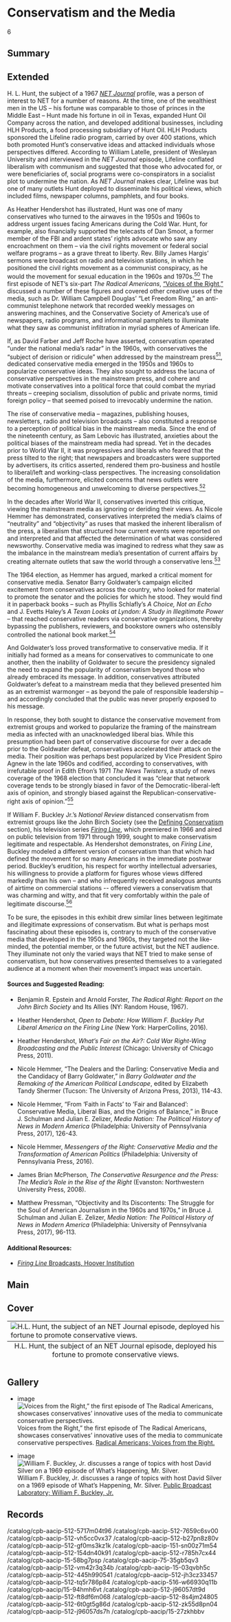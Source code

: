 # Conservatism and the Media

6

## Summary

## Extended

H. L. Hunt, the subject of a 1967 [*NET Journal*](/catalog/cpb-aacip_512-j96057dt9d) profile, was a person of interest to NET for a number of reasons. At the time, one of the wealthiest men in the US – his fortune was comparable to those of princes in the Middle East – Hunt made his fortune in oil in Texas, expanded Hunt Oil Company across the nation, and developed additional businesses, including HLH Products, a food processing subsidiary of Hunt Oil. HLH Products sponsored the Lifeline radio program, carried by over 400 stations, which both promoted Hunt’s conservative ideas and attacked individuals whose perspectives differed. According to William Latelle, president of Wesleyan University and interviewed in the *NET Journal* episode, Lifeline conflated liberalism with communism and suggested that those who advocated for, or were beneficiaries of, social programs were co-conspirators in a socialist plot to undermine the nation. As *NET Journal* makes clear, Lifeline was but one of many outlets Hunt deployed to disseminate his political views, which included films, newspaper columns, pamphlets, and four books.

As Heather Hendershot has illustrated, Hunt was one of many conservatives who turned to the airwaves in the 1950s and 1960s to address urgent issues facing Americans during the Cold War. Hunt, for example, also financially supported the telecasts of Dan Smoot, a former member of the FBI and ardent states’ rights advocate who saw any encroachment on them – via the civil rights movement or federal social welfare programs – as a grave threat to liberty. Rev. Billy James Hargis’ sermons were broadcast on radio and television stations, in which he positioned the civil rights movement as a communist conspiracy, as he would the movement for sexual education in the 1960s and 1970s.[<sup>50</sup>](/exhibits/conservatism/notes#50) The first episode of NET’s six-part *The Radical Americans*, [“Voices of the Right,”](/catalog/cpb-aacip_512-445h990541) discussed a number of these figures and covered other creative uses of the media, such as Dr. William Campbell Douglas’ “Let Freedom Ring,” an anti-communist telephone network that recorded weekly messages on answering machines, and the Conservative Society of America’s use of newspapers, radio programs, and informational pamphlets to illuminate what they saw as communist infiltration in myriad spheres of American life.

If, as David Farber and Jeff Roche have asserted, conservatism operated “under the national media’s radar” in the 1960s, with conservatives the “subject of derision or ridicule” when addressed by the mainstream press[<sup>51</sup>](/exhibits/conservatism/notes#51), dedicated conservative media emerged in the 1950s and 1960s to popularize conservative ideas. They also sought to address the lacuna of conservative perspectives in the mainstream press, and cohere and motivate conservatives into a political force that could combat the myriad threats – creeping socialism, dissolution of public and private norms, timid foreign policy – that seemed poised to irrevocably undermine the nation. 

The rise of conservative media – magazines, publishing houses, newsletters, radio and television broadcasts – also constituted a response to a perception of political bias in the mainstream media. Since the end of the nineteenth century, as Sam Lebovic has illustrated, anxieties about the political biases of the mainstream media had spread. Yet in the decades prior to World War II, it was progressives and liberals who feared that the press tilted to the right; that newspapers and broadcasters were supported by advertisers, its critics asserted, rendered them pro-business and hostile to liberal/left and working-class perspectives. The increasing consolidation of the media, furthermore, elicited concerns that news outlets were becoming homogeneous and unwelcoming to diverse perspectives.[<sup>52</sup>](/exhibits/conservatism/notes#52) 

In the decades after World War II, conservatives inverted this critique, viewing the mainstream media as ignoring or deriding their views. As Nicole Hemmer has demonstrated, conservatives interpreted the media’s claims of “neutrality” and “objectivity” as ruses that masked the inherent liberalism of the press, a liberalism that structured how current events were reported on and interpreted and that affected the determination of what was considered newsworthy. Conservative media was imagined to redress what they saw as the imbalance in the mainstream media’s presentation of current affairs by creating alternate outlets that saw the world through a conservative lens.[<sup>53</sup>](/exhibits/conservatism/notes#53) 

The 1964 election, as Hemmer has argued, marked a critical moment for conservative media. Senator Barry Goldwater’s campaign elicited excitement from conservatives across the country, who looked for material to promote the senator and the policies for which he stood. They would find it in paperback books – such as Phyllis Schlafly’s *A Choice, Not an Echo* and J. Evetts Haley’s *A Texan Looks at Lyndon: A Study in Illegitimate Power* – that reached conservative readers via conservative organizations, thereby bypassing the publishers, reviewers, and bookstore owners who ostensibly controlled the national book market.[<sup>54</sup>](/exhibits/conservatism/notes#54)  

And Goldwater’s loss proved transformative to conservative media. If it initially had formed as a means for conservatives to communicate to one another, then the inability of Goldwater to secure the presidency signaled the need to expand the popularity of conservatism beyond those who already embraced its message. In addition, conservatives attributed Goldwater’s defeat to a mainstream media that they believed presented him as an extremist warmonger – as beyond the pale of responsible leadership – and accordingly concluded that the public was never properly exposed to his message. 

In response, they both sought to distance the conservative movement from extremist groups and worked to popularize the framing of the mainstream media as infected with an unacknowledged liberal bias. While this presumption had been part of conservative discourse for over a decade prior to the Goldwater defeat, conservatives accelerated their attack on the media. Their position was perhaps best popularized by Vice President Spiro Agnew in the late 1960s and codified, according to conservatives, with irrefutable proof in Edith Efron’s 1971 *The News Twisters*, a study of news coverage of the 1968 election that concluded it was “clear that network coverage tends to be strongly biased in favor of the Democratic-liberal-left axis of opinion, and strongly biased against the Republican-conservative-right axis of opinion.”[<sup>55</sup>](/exhibits/conservatism/notes#55)   

If William F. Buckley Jr.’s *National Review* distanced conservatism from extremist groups like the John Birch Society (see the [Defining Conservatism](https://americanarchive.org/exhibits/conservatism/defining-conservatism/) section), his television series [*Firing Line*]( https://americanarchive.org/special_collections/firing-line), which premiered in 1966 and aired on public television from 1971 through 1999, sought to make conservatism legitimate and respectable. As Hendershot demonstrates, on *Firing Line*, Buckley modeled a different version of conservatism than that which had defined the movement for so many Americans in the immediate postwar period. Buckley’s erudition, his respect for worthy intellectual adversaries, his willingness to provide a platform for figures whose views differed markedly than his own – and who infrequently received analogous amounts of airtime on commercial stations -- offered viewers a conservatism that was charming and witty, and that fit very comfortably within the pale of legitimate discourse.[<sup>56</sup>](/exhibits/conservatism/notes#56)    

To be sure, the episodes in this exhibit drew similar lines between legitimate and illegitimate expressions of conservatism. But what is perhaps most fascinating about these episodes is, contrary to much of the conservative media that developed in the 1950s and 1960s, they targeted not the like-minded, the potential member, or the future activist, but the NET audience. They illuminate not only the varied ways that NET tried to make sense of conservatism, but how conservatives presented themselves to a variegated audience at a moment when their movement’s impact was uncertain. 


#### Sources and Suggested Reading:

- Benjamin R. Epstein and Arnold Forster, *The Radical Right: Report on the John Birch Society* 
	and Its Allies (NY: Random House, 1967).

- Heather Hendershot, *Open to Debate: How William F. Buckley Put Liberal America on the 
	Firing Line* (New York: HarperCollins, 2016).

- Heather Hendershot, *What’s Fair on the Air?: Cold War Right-Wing Broadcasting and the 
	Public Interest* (Chicago: University of Chicago Press, 2011).

- Nicole Hemmer, “The Dealers and the Darling: Conservative Media and the Candidacy of Barry 
	Goldwater,” in *Barry Goldwater and the Remaking of the American Political Landscape*, 
	edited by Elizabeth Tandy Shermer (Tucson: The University of Arizona Press, 2013), 
	114-43.

- Nicole Hemmer, “From ‘Faith in Facts’ to ‘Fair and Balanced’: Conservative Media, Liberal 
	Bias, and the Origins of Balance,” in Bruce J. Schulman and Julian E. Zelizer, *Media 
	Nation: The Political History of News in Modern America* (Philadelphia: University of 
	Pennsylvania Press, 2017), 126-43.

- Nicole Hemmer, *Messengers of the Right: Conservative Media and the Transformation of 
	American Politics* (Philadelphia: University of Pennsylvania Press, 2016).

- James Brian McPherson, *The Conservative Resurgence and the Press: The Media’s Role in the 
	Rise of the Right* (Evanston: Northwestern University Press, 2008).

- Matthew Pressman, “Objectivity and Its Discontents: The Struggle for the Soul of American 
	Journalism in the 1960s and 1970s,” in Bruce J. Schulman and Julian E. Zelizer, *Media 
	Nation: The Political History of News in Modern America* (Philadelphia: University of 
	Pennsylvania Press, 2017), 96-113.

#### Additional Resources:

- [*Firing Line* Broadcasts, Hoover Institution](https://www.hoover.org/library-archives/collections/firing-line)

## Main

## Cover

<table class="exhibit-image">
  <caption align="bottom" class="exhibit-caption">H.L. Hunt, the subject of an NET Journal episode, deployed his fortune to promote conservative views.</caption>
  <tr><td><img src="https://s3.amazonaws.com/americanarchive.org/exhibits/conservatism/hunttitle.png" alt="H.L. Hunt, the subject of an NET Journal episode, deployed his fortune to promote conservative views."/></td></tr>
</table>

## Gallery

  - <a class="type">image</a>
    <img alt="Voices from the Right,” the first episode of The Radical Americans, showcases conservatives’ innovative uses of the media to communicate conservative perspectives." src="https://s3.amazonaws.com/americanarchive.org/exhibits/conservatism/voicesfromright.png">
    <a class="caption-text">Voices from the Right,” the first episode of The Radical Americans, showcases conservatives’ innovative uses of the media to communicate conservative perspectives.</a>
    <a class="credit-link" href="https://americanarchive.org/catalog/cpb-aacip_512-445h990541">Radical Americans; Voices from the Right.</a>
    
- <a class="type">image</a>
    <img alt="William F. Buckley, Jr. discusses a range of topics with host David Silver on a 1969 episode of What’s Happening, Mr. Silver." src="https://s3.amazonaws.com/americanarchive.org/exhibits/conservatism/buckleysilverginsberg.png">
    <a class="caption-text">William F. Buckley, Jr. discusses a range of topics with host David Silver on a 1969 episode of What’s Happening, Mr. Silver.</a>
    <a class="credit-link" href="https://americanarchive.org/catalog/cpb-aacip_15-27zkhbbv">Public Broadcast Laboratory; William F. Buckley, Jr.</a>

## Records

/catalog/cpb-aacip-512-5717m04t96
/catalog/cpb-aacip-512-7659c6sv00
/catalog/cpb-aacip-512-vh5cc0vx37
/catalog/cpb-aacip-512-b27pn8z80v
/catalog/cpb-aacip-512-gf0ms3kz1k
/catalog/cpb-aacip-151-sn00z71m54
/catalog/cpb-aacip-512-154dn40k91
/catalog/cpb-aacip-512-r785h7cx44
/catalog/cpb-aacip-15-58bg7psp
/catalog/cpb-aacip-75-35gb5qv3
/catalog/cpb-aacip-512-vm42r3q34b
/catalog/cpb-aacip-15-03qvbh5c
/catalog/cpb-aacip-512-445h990541
/catalog/cpb-aacip-512-jh3cz33457
/catalog/cpb-aacip-512-tq5r786p84
/catalog/cpb-aacip-516-w66930q11b
/catalog/cpb-aacip/15-94hmh6vt
/catalog/cpb-aacip-512-j96057dt9d
/catalog/cpb-aacip-512-ft8df6m068
/catalog/cpb-aacip-512-8s4jm24805
/catalog/cpb-aacip-512-6t0gt5g86d
/catalog/cpb-aacip-512-zk55d8pn04
/catalog/cpb-aacip-512-j96057ds7h
/catalog/cpb-aacip/15-27zkhbbv
